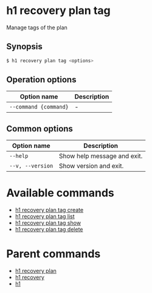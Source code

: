 
# h1 recovery plan tag

Manage tags of the plan

## Synopsis

```bash
$ h1 recovery plan tag <options>
```

## Operation options

| Option name               | Description |
| ------------------------- | ----------- |
| ```--command {command}``` | -           |

## Common options

| Option name          | Description                 |
| -------------------- | --------------------------- |
| ```--help```         | Show help message and exit. |
| ```--v, --version``` | Show version and exit.      |

# Available commands

* [h1 recovery plan tag create](./create/README.md)
* [h1 recovery plan tag list](./list/README.md)
* [h1 recovery plan tag show](./show/README.md)
* [h1 recovery plan tag delete](./delete/README.md)

# Parent commands

* [h1 recovery plan](./../README.md)
* [h1 recovery](./../../README.md)
* [h1](./../../../README.md)
